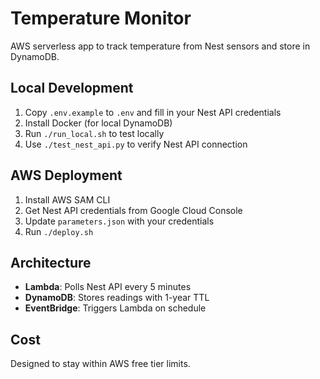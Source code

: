 # Temperature Monitor

AWS serverless app to track temperature from Nest sensors and store in DynamoDB.

## Local Development

1. Copy `.env.example` to `.env` and fill in your Nest API credentials
2. Install Docker (for local DynamoDB)
3. Run `./run_local.sh` to test locally
4. Use `./test_nest_api.py` to verify Nest API connection

## AWS Deployment

1. Install AWS SAM CLI
2. Get Nest API credentials from Google Cloud Console
3. Update `parameters.json` with your credentials
4. Run `./deploy.sh`

## Architecture

- **Lambda**: Polls Nest API every 5 minutes
- **DynamoDB**: Stores readings with 1-year TTL
- **EventBridge**: Triggers Lambda on schedule

## Cost

Designed to stay within AWS free tier limits.